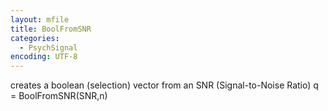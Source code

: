 ```yaml
---
layout: mfile
title: BoolFromSNR
categories:
  - PsychSignal
encoding: UTF-8
---
```


creates a boolean (selection) vector from an SNR (Signal-to-Noise Ratio)
q = BoolFromSNR(SNR,n)